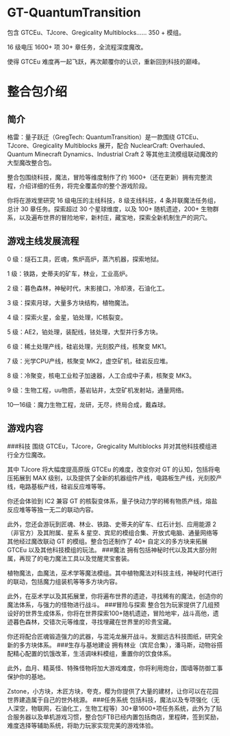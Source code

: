 # GT-QuantumTransition

包含 GTCEu、TJcore、Gregicality Multiblocks…… 350 + 模组。

16 级电压 1600+ 项 30+ 章任务，全流程深度魔改。

使得 GTCEu 难度再一起飞跃，再次颠覆你的认识，重新回到科技的巅峰。

# 整合包介绍

## 简介

格雷：量子跃迁（GregTech: QuantumTransition）是一款围绕 GTCEu、TJcore、Gregicality Multiblocks 展开，配合 NuclearCraft: Overhauled、Quantum Minecraft Dynamics、Industrial Craft 2 等其他主流模组联动魔改的大型魔改整合包。

整合包围绕科技，魔法，冒险等维度制作了约 1600+（还在更新）拥有完整流程，介绍详细的任务，将完全覆盖你的整个游戏阶段。

你将在游戏里研究 16 级电压的主线科技，8 级支线科技，4 条并联魔法任务组，总计 30 章任务。探索超过 30 个星球维度，以及 100+ 随机遗迹，200+ 生物群系，以及遍布世界的冒险地牢，新村庄，藏宝地，探索全新机制生产的洞穴。

## 游戏主线发展流程

0 级：燧石工具，匠魂，焦炉高炉，蒸汽机器，探索地狱。

1 级：铁路，史蒂夫的矿车，林业，工业高炉。

2 级：暮色森林，神秘时代，末影接口，冷却液，石油化工。

3 级：探索月球，大量多方块结构，植物魔法。

4 级：探索火星，金星，铂处理，IC核裂变。

5 级：AE2，铂处理，装配线，铱处理，大型并行多方块。

6 级：稀土处理产线，硅岩处理，光刻胶产线，核聚变 MK1。

7 级：光学CPU产线，核聚变 MK2，虚空矿机，硅岩反应堆。

8 级：冷聚变，核电工业粒子加速器，人工合成中子素，核聚变 MK3。

9 级：生物工程，uu物质，基岩钻井，太空矿机发射站，通量网络。

10—16级：魔力生物工程，龙研，无尽，终局合成，戴森球。

## 游戏内容
###科技
围绕 GTCEu，TJcore，Gregicality Multiblocks 并对其他科技模组进行全方位魔改。

其中 TJcore 将大幅度提高原版 GTCEu 的难度，改变你对 GT 的认知，包括将电压拓展到 MAX 级别，以及提供了全新的机器组件产线，电路板生产线，光刻胶产线，电路基板产线，硅岩反应堆等等。

你还会体验到 IC2 兼容 GT 的核裂变体系，量子快动力学的稀有物质产线，熔盐反应堆等等独一无二的联动内容。

此外，您还会游玩到匠魂、林业、铁路、史蒂夫的矿车、红石计划、应用能源 2（非官方）及其附属、星系 & 星空、宾尼的模组合集、开放式电脑、通量网络等其他经过魔改联动 GT 的模组。整合包还制作了 40+ 自定义的多方块来拓展 GTCEu 以及其他科技模组的玩法。
###魔法
拥有包括神秘时代以及其大部分附属，再现了的电力魔法工具以及觉醒灵宝套装。

植物魔法，血魔法，巫术学等魔法模组。其中植物魔法对科技主线，神秘时代进行的联动，包括魔力组装机等等多方块内容。

此外，在巫术学以及其拓展里，你将遍布世界的遗迹，寻找稀有的魔法，创造你的魔法体系，与强力的怪物进行战斗。
###冒险与探索
整合包为玩家提供了几组预设好的世界生成体系，你将在世界探索100+随机遗迹，冒险地牢，战斗高他，遗迹暮色森林，交错次元等维度，寻找埋藏在世界里的珍贵宝藏。

你还将配合匠魂锻造强力的武器，与混沌龙展开战斗。发掘远古科技图纸，研究全新的多方块体系。
###生存与基地建设
拥有林业（宾尼合集），潘马斯，动物谷搭配精心配置的饥饿改革，生活调味料模组，重置你的饮食体系。

此外，血月、精英怪、特殊怪物将加大游戏难度，你将利用炮台，围墙等防御工事保护你的基地。

Zstone，小方块，木匠方块，夸克，樱为你提供了大量的建材，让你可以在花园世界建造属于自己的世外桃源。
###任务系统
包括科技，魔法以及专项强化（无人深空，物联网，石油化工，生物工程等）30+章1600+项任务系统，此外为了贴合服务器以及单机游戏习惯，整合包FTB已经内置包括商店，里程碑，签到奖励，难度选择等辅助系统，将助力玩家实现完美的游戏体验。